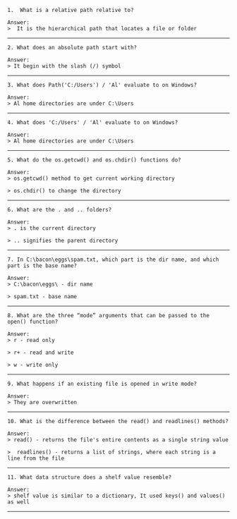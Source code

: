 ```
1.  What is a relative path relative to?
```
```
Answer:
>  It is the hierarchical path that locates a file or folder
```
-----------------------------------------------------
```
2. What does an absolute path start with?
```
```
Answer:
> It begin with the slash (/) symbol
```
-----------------------------------------------------
```
3. What does Path('C:/Users') / 'Al' evaluate to on Windows?
```
```
Answer:
> Al home directories are under C:\Users
```
-----------------------------------------------------
```
4. What does 'C:/Users' / 'Al' evaluate to on Windows?
```
```
Answer:
> Al home directories are under C:\Users
```
-----------------------------------------------------
```
5. What do the os.getcwd() and os.chdir() functions do?
```
```
Answer:
> os.getcwd() method to get current working directory

> os.chdir() to change the directory
```
-----------------------------------------------------
```
6. What are the . and .. folders?
```
```
Answer:
> . is the current directory

> .. signifies the parent directory
```
-----------------------------------------------------
```
7. In C:\bacon\eggs\spam.txt, which part is the dir name, and which part is the base name?
```
```
Answer:
> C:\bacon\eggs\ - dir name

> spam.txt - base name
```
-----------------------------------------------------
```
8. What are the three “mode” arguments that can be passed to the open() function?
```
```
Answer:
> r - read only

> r+ - read and write

> w - write only
```
-----------------------------------------------------
```
9. What happens if an existing file is opened in write mode?
```
```
Answer:
> They are overwritten
```
-----------------------------------------------------
```
10. What is the difference between the read() and readlines() methods?
```
```
Answer:
> read() - returns the file's entire contents as a single string value

>  readlines() - returns a list of strings, where each string is a line from the file
```
-----------------------------------------------------
```
11. What data structure does a shelf value resemble?
```
```
Answer:
> shelf value is similar to a dictionary, It used keys() and values() as well
```
-----------------------------------------------------
